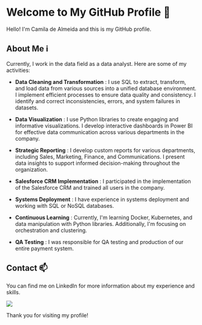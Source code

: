 # Welcome to My GitHub Profile 👋

Hello! I'm Camila de Almeida and this is my GitHub profile.

## About Me ℹ️

Currently, I work in the data field as a data analyst. Here are some of my activities:

- **Data Cleaning and Transformation** : I use SQL to extract, transform, and load data from various sources into a unified database environment. I implement efficient processes to ensure data quality and consistency. I identify and correct inconsistencies, errors, and system failures in datasets.

- **Data Visualization** : I use Python libraries to create engaging and informative visualizations. I develop interactive dashboards in Power BI for effective data communication across various departments in the company.

- **Strategic Reporting** : I develop custom reports for various departments, including Sales, Marketing, Finance, and Communications. I present data insights to support informed decision-making throughout the organization.

- **Salesforce CRM Implementation** : I participated in the implementation of the Salesforce CRM and trained all users in the company.

- **Systems Deployment** : I have experience in systems deployment and working with SQL or NoSQL databases.

- **Continuous Learning** : Currently, I'm learning Docker, Kubernetes, and data manipulation with Python libraries. Additionally, I'm focusing on orchestration and clustering.

- **QA Testing** : I was responsible for QA testing and production of our entire payment system.   

## Contact 📫

You can find me on LinkedIn for more information about my experience and skills.
<div>
<a href="https://www.linkedin.com/in/camila-de-almeida-dados/" target="_blank"><img loading="lazy" src="https://img.shields.io/badge/-LinkedIn-%230077B5?style=for-the-badge&logo=linkedin&logoColor=white" target="_blank"></a>   
</div>

Thank you for visiting my profile!
